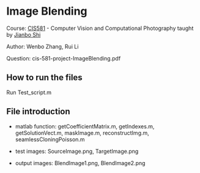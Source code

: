 # Image Blending

Course: [CIS581](https://alliance.seas.upenn.edu/~cis581/wiki/index.php?title=CIS_581:_Computer_Vision_%26_Computational_Photography) - Computer Vision and Computational Photography taught by [Jianbo Shi](http://www.cis.upenn.edu/~jshi/)

Author: Wenbo Zhang, Rui Li

Question: cis-581-project-ImageBlending.pdf

## How to run the files

Run Test_script.m

## File introduction

- matlab function:
getCoefficientMatrix.m,
getIndexes.m,
getSolutionVect.m,
maskImage.m,
reconstructImg.m,
seamlessCloningPoisson.m

- test images:
SourceImage.png,
TargetImage.png

- output images:
BlendImage1.png,
BlendImage2.png
